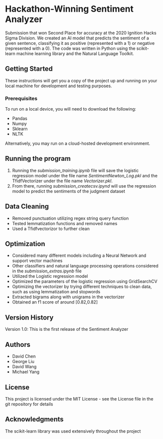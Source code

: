 # Hackathon-Winning Sentiment Analyzer
Submission that won Second Place for accuracy at the 2020 Ignition Hacks Sigma Division. We created an AI model that predicts the sentiment of a given sentence, classifying it as positive (represented with a 1) or negative (represented with a 0). The code was written in Python using the scikit-learn machine learning library and the Natural Language Toolkit.
## Getting Started
These instructions will get you a copy of the project up and running on your local machine for development and testing purposes.
### Prerequisites
To run on a local device, you will need to download the following:
- Pandas
- Numpy
- Sklearn
- NLTK

Alternatively, you may run on a cloud-hosted development environment.
## Running the program
1. Running the *submission_training.ipynb* file will save the logistic regression model under the file name *SentimentNewton_Log.pkl* and the TfidfVectorizer under the file name *Vectorizer.pkl*.
2. From there, running *submission_createcsv.ipynd* will use the regression model to predict the sentiments of the judgment dataset 
## Data Cleaning
- Removed punctuation utilizing regex string query function
- Tested lemmatization functions and removed names
- Used a Tfidfvectorizor to further clean
## Optimization
- Considered many different models including a Neural Network and support vector machines
- Other classifiers and natural language processing operations considered in the *submission_extras.ipynb* file
- Utilized the Logistic regression model
- Optimized the parameters of the logistic regression using GridSearchCV
- Optimizing the vectorizer by trying different techniques to clean data, such as using lemmatization and stopwords
- Extracted bigrams along with unigrams in the vectorizer
- Obtained an f1 score of around [0.82,0.82]

## Version History
Version 1.0: This is the first release of the Sentiment Analyzer
## Authors
- David Chen
- George Liu
- David Wang
- Michael Yang
## License
This project is licensed under the MIT License - see the License file in the git repository for details
## Acknowledgments
The scikit-learn library was used extensively throughout the project


